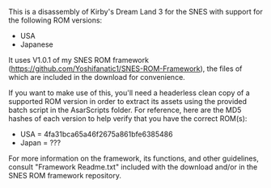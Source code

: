 
This is a disassembly of Kirby's Dream Land 3 for the SNES with support for the following ROM versions:
- USA
- Japanese

It uses V1.0.1 of my SNES ROM framework (https://github.com/Yoshifanatic1/SNES-ROM-Framework), the files of which are included in the download for convenience.

If you want to make use of this, you'll need a headerless clean copy of a supported ROM version in order to extract its assets using the provided batch script in the AsarScripts folder. For reference, here are the MD5 hashes of each version to help verify that you have the correct ROM(s):

- USA = 4fa31bca65a46f2675a861bfe6385486
- Japan = ???

For more information on the framework, its functions, and other guidelines, consult "Framework Readme.txt" included with the download and/or in the SNES ROM framework repository.
